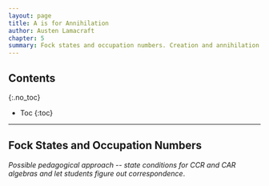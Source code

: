 ```yaml
---
layout: page
title: A is for Annihilation
author: Austen Lamacraft
chapter: 5
summary: Fock states and occupation numbers. Creation and annihilation operators. The case of fermions. Representation of operators.
---
```


## Contents
{:.no_toc}

* Toc
{:toc}

---

## Fock States and Occupation Numbers

_Possible pedagogical approach -- state conditions for CCR and CAR algebras and let students figure out correspondence_.
